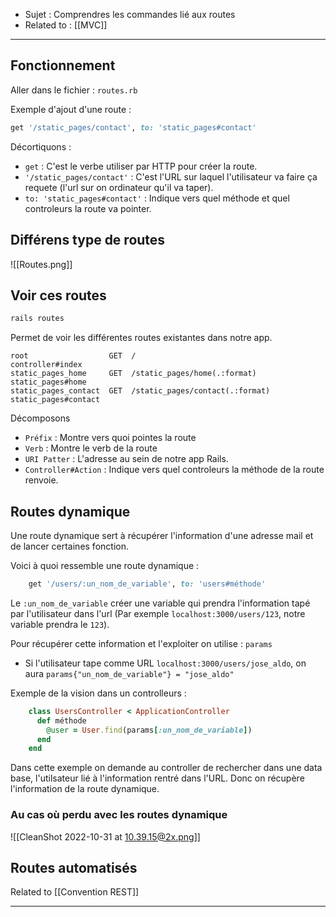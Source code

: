 - Sujet : Comprendres les commandes lié aux routes
- Related to : [[MVC]]

--- 

## Fonctionnement

Aller dans le fichier : `routes.rb`

Exemple d'ajout d'une route : 

```ruby
get '/static_pages/contact', to: 'static_pages#contact'
```

Décortiquons :

- `get` : C'est le verbe utiliser par HTTP pour créer la route. 
- `'/static_pages/contact'` : C'est l'URL sur laquel l'utilisateur va faire ça requete (l'url sur on ordinateur qu'il va taper). 
- `to: 'static_pages#contact'` : Indique vers quel méthode et quel controleurs la route va pointer. 


## Différens type de routes 


![[Routes.png]]

## Voir ces routes 


```ruby
rails routes
```

Permet de voir les différentes routes existantes dans notre app. 

```shell
root                  GET  /                                controller#index
static_pages_home     GET  /static_pages/home(.:format)     static_pages#home
static_pages_contact  GET  /static_pages/contact(.:format)  static_pages#contact
```

Décomposons 
- `Préfix` :  Montre vers quoi pointes la route
- `Verb` : Montre le verb de la route
- `URI Patter` : L'adresse au sein de notre app Rails. 
- `Controller#Action`  : Indique vers quel controleurs la méthode de la route renvoie. 


## Routes dynamique 

Une route dynamique sert à récupérer l'information d'une adresse mail et de lancer certaines fonction. 

Voici à quoi ressemble une route dynamique :
```ruby
    get '/users/:un_nom_de_variable', to: 'users#méthode'
```

Le  `:un_nom_de_variable`  créer une variable qui prendra l'information tapé par l'utilisateur dans l'url (Par exemple `localhost:3000/users/123`, notre variable prendra le `123`).

Pour récupérer cette information et l'exploiter on utilise : `params`

-   Si l'utilisateur tape comme URL `localhost:3000/users/jose_aldo`, on aura `params{"un_nom_de_variable"} = "jose_aldo"`

Exemple de la vision dans un controlleurs : 
```ruby
    class UsersController < ApplicationController
      def méthode
        @user = User.find(params[:un_nom_de_variable])
      end
    end
```
Dans cette exemple on demande au controller de rechercher dans une data base, l'utilsateur lié à l'information rentré dans l'URL. Donc on récupère l'information de la route dynamique.

### Au cas où perdu avec les routes dynamique

![[CleanShot 2022-10-31 at 10.39.15@2x.png]]

## Routes automatisés

Related to [[Convention REST]]

---
